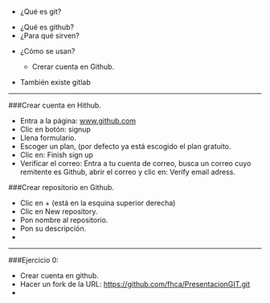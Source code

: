 - ¿Qué es git?
* ¿Qué es github?
* ¿Para qué sirven?
- ¿Cómo se usan?
	- Crerar cuenta en Github.

- También existe gitlab
___

###Crear cuenta en Hithub.
- Entra a la página: www.github.com
- Clic en botón: signup
- Llena formulario.
- Escoger un plan, (por defecto ya está escogido el plan gratuito.
- Clic en: Finish sign up
- Verificar el correo: Entra a tu cuenta de correo, busca un correo cuyo remitente es Github, abrir el correo y clic en: Verify email adress.

###Crear repositorio en Github.
- Clic en + (está en la esquina superior derecha)
- Clic en New repository.
- Pon nombre al repositorio.
- Pon su descripción.
- 

----------------

###Ejercicio 0:
- Crear cuenta en github.
- Hacer un fork de la URL: https://github.com/fhca/PresentacionGIT.git
- 

